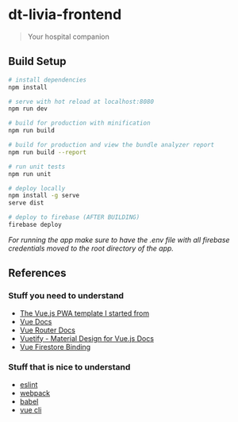 # dt-livia-frontend

> Your hospital companion

## Build Setup

``` bash
# install dependencies
npm install

# serve with hot reload at localhost:8080
npm run dev

# build for production with minification
npm run build

# build for production and view the bundle analyzer report
npm run build --report

# run unit tests
npm run unit

# deploy locally
npm install -g serve
serve dist

# deploy to firebase (AFTER BUILDING)
firebase deploy
```

_For running the app make sure to have the .env file with all firebase credentials moved to the root directory of the app._


## References
### Stuff you need to understand
+ [The Vue.js PWA template I started from](https://www.github.com/vuejs-templates/pwa)
+ [Vue Docs](https://vuejs.org/v2/guide/)
+ [Vue Router Docs](https://router.vuejs.org)
+ [Vuetify - Material Design for Vue.js Docs](https://vuetifyjs.com/en/getting-started/quick-start)
+ [Vue Firestore Binding](https://github.com/gdg-tangier/vue-firestore)
### Stuff that is nice to understand
+ [eslint](https://eslint.org)
+ [webpack](http://webpack.github.io)
+ [babel](https://babeljs.io)
+ [vue cli](https://cli.vuejs.org)
